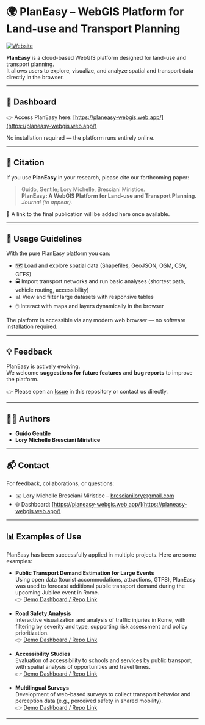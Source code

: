# 🌍 PlanEasy – WebGIS Platform for Land-use and Transport Planning

[![Website](https://img.shields.io/badge/Dashboard-Live-brightgreen)](https://planeasy-webgis.web.app/)  

**PlanEasy** is a cloud-based WebGIS platform designed for land-use and transport planning.  
It allows users to explore, visualize, and analyze spatial and transport data directly in the browser.  

---

## 🔗 Dashboard

👉 Access PlanEasy here: [https://planeasy-webgis.web.app/](https://planeasy-webgis.web.app/)  

No installation required — the platform runs entirely online.

---

## 📖 Citation

If you use **PlanEasy** in your research, please cite our forthcoming paper:

> Guido, Gentile; Lory Michelle, Bresciani Miristice.  
> **PlanEasy: A WebGIS Platform for Land-use and Transport Planning.** *Journal (to appear).*  

📌 A link to the final publication will be added here once available.  

---

## 🧭 Usage Guidelines

With the pure PlanEasy platform you can:  

- 🗺️ Load and explore spatial data (Shapefiles, GeoJSON, OSM, CSV, GTFS)  
- 🚍 Import transport networks and run basic analyses (shortest path, vehicle routing, accessibility)  
- 📊 View and filter large datasets with responsive tables  
- 🖱️ Interact with maps and layers dynamically in the browser  

The platform is accessible via any modern web browser — no software installation required.  

---

## 💡 Feedback

PlanEasy is actively evolving.  
We welcome **suggestions for future features** and **bug reports** to improve the platform.  

👉 Please open an [Issue](../../issues) in this repository or contact us directly.  

---

## 👩‍🔬 Authors

- **Guido Gentile**  
- **Lory Michelle Bresciani Miristice**  

---

## 📬 Contact

For feedback, collaborations, or questions:  
- ✉️ Lory Michelle Bresciani Miristice – [brescianilory@gmail.com](mailto:brescianilory@gmail.com)  
- 🌐 Dashboard: [https://planeasy-webgis.web.app/](https://planeasy-webgis.web.app/)  

---

## 📊 Examples of Use

PlanEasy has been successfully applied in multiple projects. Here are some examples:

- **Public Transport Demand Estimation for Large Events**  
  Using open data (tourist accommodations, attractions, GTFS), PlanEasy was used to forecast additional public transport demand during the upcoming Jubilee event in Rome.  
  👉 [Demo Dashboard / Repo Link](#)

- **Road Safety Analysis**  
  Interactive visualization and analysis of traffic injuries in Rome, with filtering by severity and type, supporting risk assessment and policy prioritization.  
  👉 [Demo Dashboard / Repo Link](#)

- **Accessibility Studies**  
  Evaluation of accessibility to schools and services by public transport, with spatial analysis of opportunities and travel times.  
  👉 [Demo Dashboard / Repo Link](#)

- **Multilingual Surveys**  
  Development of web-based surveys to collect transport behavior and perception data (e.g., perceived safety in shared mobility).  
  👉 [Demo Dashboard / Repo Link](#)

---

